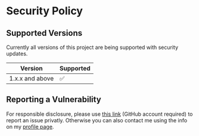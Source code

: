# Security Policy

## Supported Versions

Currently all versions of this project are
being supported with security updates.

| Version         | Supported          |
| --------------- | ------------------ |
| 1.x.x and above | :white_check_mark: |

## Reporting a Vulnerability

For responsible disclosure, please use [this link](https://github.com/leplusorg/docker-yaml/security/advisories/new) (GitHub account required) to report an issue privatly. Otherwise you can also contact me using the info on my [profile page](https://github.com/thomasleplus).
